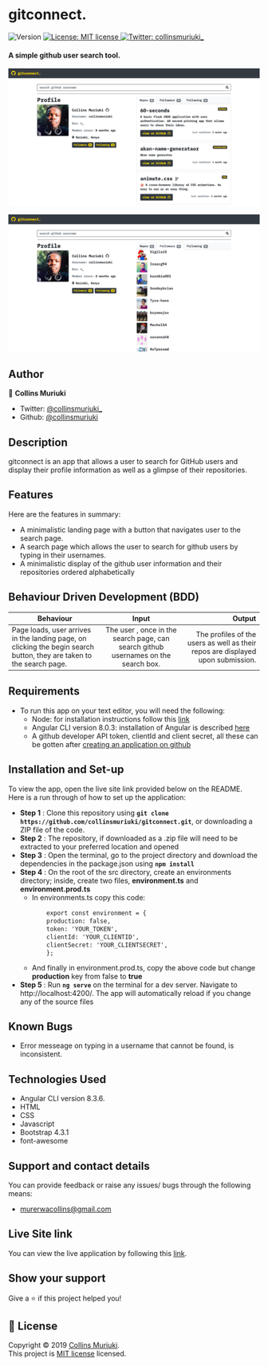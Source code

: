 # gitconnect.
<p>
  <img alt="Version" src="https://img.shields.io/badge/version-beta 1.1.2-blue.svg?cacheSeconds=2592000" />
  <a href="LICENSE" target="_blank">
    <img alt="License: MIT license" src="https://img.shields.io/badge/License-MIT license-yellow.svg" />
  </a>
  <a href="https://twitter.com/collinsmuriuki_" target="_blank">
    <img alt="Twitter: collinsmuriuki_" src="https://img.shields.io/twitter/follow/collinsmuriuki_.svg?style=social" />
  </a>
</p>

####  A simple github user search tool.

![alt text](src/assets/screencaps/screenshot3.jpg)

![alt text](src/assets/screencaps/screenshot2.jpg)


## Author

👤 **Collins Muriuki**

* Twitter: [@collinsmuriuki_](https://twitter.com/collinsmuriuki_)
* Github: [@collinsmuriuki](https://github.com/collinsmuriuki)

## Description
gitconnect is an app that allows a user to search for GitHub users and display their profile information as well as a glimpse of their repositories.

## Features
Here are the features in summary:
* A minimalistic landing page with a button that navigates user to the search page.
* A search page which allows the user to search for github users by typing in their usernames.
* A minimalistic display of the github user information and their repositories ordered alphabetically

## Behaviour Driven Development (BDD)
|Behaviour 	           |    Input 	                 |       Output          |
|----------------------------------------------|:-----------------------------------:|-----------------------------:|       
|Page loads, user arrives in the landing page, on clicking the begin search button, they are taken to the search page.                        |  The user , once in the search page, can search github usernames on the search box.          | The profiles of the users as well as their repos are displayed upon submission.    |                       |

## Requirements
* To run this app on your text editor, you will need the following:
    * Node: for installation instructions follow this [link](https://nodejs.org/en/download/)
    * Angular CLI version 8.0.3: installation of Angular is described [here](https://www.c-sharpcorner.com/article/three-steps-to-install-angular-and-create-first-hello-world-angular-app/) 
    * A github developer API token, clientId and client secret, all these can be gotten after [creating an application on github](https://github.com/settings/apps)

## Installation and Set-up
To view the app, open the live site link provided below on the README.
Here is a run through of how to set up the application:
* **Step 1** : Clone this repository using **`git clone https://github.com/collinsmuriuki/gitconnect.git`**, or downloading a ZIP file of the code.
* **Step 2** : The repository, if downloaded as a .zip file will need to be extracted to your preferred location and opened
* **Step 3** : Open the terminal, go to the project directory and download the dependencies in the package.json using **`npm install`**
* **Step 4** : On the root of the src directory, create an environments directory; inside, create two files, **environment.ts** and **environment.prod.ts**
    * In environments.ts copy this code:
        ```shell
            export const environment = {
            production: false,
            token: 'YOUR_TOKEN',
            clientId: 'YOUR_CLIENTID',
            clientSecret: 'YOUR_CLIENTSECRET',
            };
        ```
    * And finally in environment.prod.ts, copy the above code but change **production** key from false to **true**
* **Step 5** : Run **`ng serve`** on the terminal for a dev server. Navigate to http://localhost:4200/. The app will automatically reload if you change any of the source files

## Known Bugs
* Error messeage on typing in a username that cannot be found, is inconsistent.

## Technologies Used
* Angular CLI version 8.3.6.
* HTML  
* CSS
* Javascript
* Bootstrap 4.3.1
* font-awesome


## Support and contact details
You can provide feedback or raise any issues/ bugs through the following means:
* murerwacollins@gmail.com

## Live Site link
You can view the live application by following this [link](https://gitconnect-ip.firebaseapp.com/).

## Show your support

Give a ⭐️ if this project helped you!

## 📝 License

Copyright © 2019 [Collins Muriuki](https://github.com/collinsmuriuki).<br />
This project is [MIT license](LICENSE) licensed.

